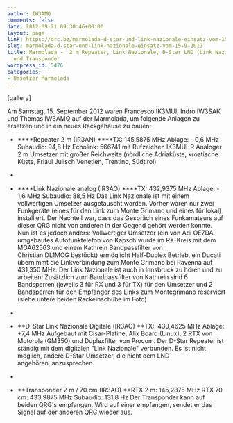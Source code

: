 ```yaml
---
author: IW3AMQ
comments: false
date: 2012-09-21 09:30:46+00:00
layout: page
link: https://drc.bz/marmolada-d-star-und-link-nazionale-einsatz-vom-15-9-2012/
slug: marmolada-d-star-und-link-nazionale-einsatz-vom-15-9-2012
title: Marmolada -  2 m Repeater, Link Nazionale, D-Star LND (Link Nazionale Digitale)
  und Transponder
wordpress_id: 5476
categories:
- Umsetzer Marmolada
---
```


[gallery]

Am Samstag, 15. September 2012 waren Francesco IK3MUI, Indro IW3SAK und Thomas IW3AMQ auf der Marmolada, um folgende Anlagen zu ersetzen und in ein neues Rackgehäuse zu bauen:



	
  * ****Repeater 2 m (IR3AN)
****TX: 145,5875 MHz
Ablage: - 0,6 MHz
Subaudio: 94,8 Hz
Echolink: 566741 mit Rufzeichen IK3MUI-R
Analoger 2 m Umsetzer mit großer Reichweite (nördliche Adriaküste, kroatische Küste, Friaul Julisch Venetien, Trentino, Südtirol)
-

	
  * ****Link Nazionale analog (IR3AO)
****TX: 432,9375 MHz
Ablage: - 1,6 MHz
Subaudio: 88,5 Hz
Das Link Nazionale ist mit einem vollwertigen Umsetzer ausgetauscht worden. Vorher waren nur zwei Funkgeräte (eines für den Link zum Monte Grimano und eines für lokal) installiert. Der Nachteil war, dass das Gespräch eines Funkamateurs auf dieser QRG nicht von anderen in der Gegend gehört werden konnte. Nun ist es jedoch anders: Vollwertiger Umsetzer (ein von Adi OE7DA umgebautes Autofunktelefon von Kapsch wurde im RX-Kreis mit dem MGA62563 und einem Kathrein Bandpassfilter von Christian DL1MCG bestückt) ermöglicht Half-Duplex Betrieb, ein Ducati übernimmt die Linkverbindung zum Monte Grimano bei Ravenna auf 431,350 MHz. Der Link Nazionale ist auch in Innsbruck zu hören und zu arbeiten! Zusätzlich zum Bandpassfilter von Kathrein sind 6 Bandsperren (jeweils 3 für RX und 3 für TX) für den Umsetzer und 2 Bandsperren für den Empfänger des Links zum Montegrimano reserviert (siehe untere beiden Rackeinschübe im Foto)
-

	
  * **D-Star Link Nazionale Digitale (IR3AO)
**TX:  430,4625 MHz
Ablage: +7,4 MHz
Aufgebaut mit Cisar-Platine, Alix Board (Linux), 2 RTX von Motorola (GM350) und Duplexfilter von Procom. Der D-Star Repeater ist ständig mit dem digitalen "Link Nazionale" verbunden. Es ist nicht möglich, andere D-Star Umsetzer, die nicht dem LND angehören, anzusprechen.
-

	
  * **Transponder 2 m / 70 cm (IR3AO)
**RTX 2 m: 145,2875 MHz
RTX 70 cm: 433,9875 MHz
Subaudio: 131,8 Hz
Der Transponder kann auf beiden QRG's empfangen. Wird auf einer empfangen, sendet er das Signal auf der anderen QRG wieder aus.



